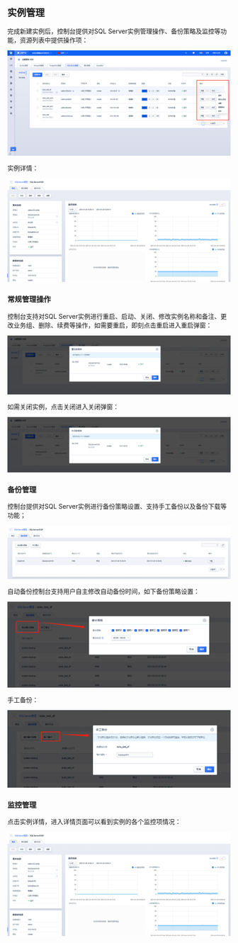 ## 实例管理

完成新建实例后，控制台提供对SQL Server实例管理操作、备份策略及监控等功能，资源列表中提供操作项：

![image](/images/0202list.png)

实例详情：

![image](/images/0129002info.png)

### 常规管理操作

控制台支持对SQL Server实例进行重启、启动、关闭、修改实例名称和备注、更改业务组、删除、续费等操作，如需要重启，即刻点击重启进入重启弹窗：

![image](/images/0129005restart.png)

如需关闭实例，点击关闭进入关闭弹窗：

![image](/images/0129006stop.png)

### 备份管理

控制台提供对SQL Server实例进行备份策略设置、支持手工备份以及备份下载等功能；

![image](/images/0129003backup.png)

自动备份控制台支持用户自主修改自动备份时间，如下备份策略设置：

![image](/images/0202backup.png)

手工备份：

![image](/images/0202backup001.png)

### 监控管理

点击实例详情，进入详情页面可以看到实例的各个监控项情况：

![image](/images/0129002info.png)
